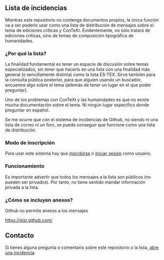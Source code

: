 

## Lista de incidencias

Mientras este repositorio no contenga documentos propios, la única
función va a ser poderlo usar como una lista de distribución de
mensajes sobre el tema de ediciones críticas y ConTeXt. Evidentemente,
no sólo tratará de ediciones críticas, sino de temas de composición
tipográfica de humanidades.

### ¿Por qué la lista?

La finalidad fundamental es tener un espacio de discusión sobre temas
especializados, sin tener que hacerlo en una lista con una finalidad
más general (o sencillamente distinta) como la lista ES-TEX. Sirve
también para la consulta pública posterior, para que alguien usando
un buscador, encuentre algo sobre el tema (además de tener un lugar en
el que poder preguntar).

Uno de los problemas con ConTeXt y las humanidades es que no existe
mucha documentación sobre el tema. Ni ningún lugar específico donde
preguntar en español.

Se me ocurre que con el sistema de incidencias de Github, no siendo ni
una lista de correo ni un foro, se puede conseguir que funcione como
una lista de distribución.

### Modo de inscripción

Para usar este sistema hay que
[inscribirse](https://github.com/signup) o [iniciar
sesión](https://github.com/login?return_to=%2Fousia%2Fcontext-critica%2Fissues) como usuario.

### Funcionamiento

Es importante advertir que todos los mensajes a la lista son públicos
(no pueden ser privados). Por tanto, no tiene sentido mandar
información privada a la lista.




### ¿Cómo se incluyen anexos?

Github no permite anexos a los mensajes

https://gist.github.com/

## Contacto

Si tienes alguna pregunta o comentario sobre este repositorio o la lista, [abre una incidencia](https://github.com/ousia/context-critica/issues/new).

